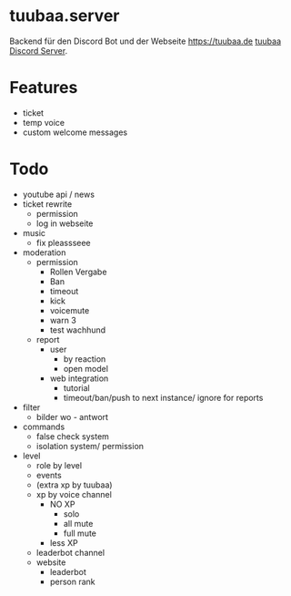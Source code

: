 # tuubaa.server
Backend für den Discord Bot und der Webseite https://tuubaa.de
[tuubaa Discord Server](https://discord.gg/tuubaa).

# Features
- ticket
- temp voice
- custom welcome messages



# Todo
- youtube api / news
- ticket rewrite
  - permission
  - log in webseite
- music 
  - fix pleassseee
- moderation 
  - permission
    - Rollen Vergabe
    - Ban
    - timeout
    - kick
    - voicemute
    - warn 3
    - test wachhund
  - report
      - user 
        - by reaction
        - open model 
    - web integration
      - tutorial
      - timeout/ban/push to next instance/ ignore for reports
- filter
  - bilder wo - antwort
- commands 
  - false check system
  - isolation system/ permission
- level 
  - role by level 
  - events
  - (extra xp by tuubaa)
  - xp by voice channel
    - NO XP
      - solo
      - all mute
      - full mute
    - less XP
  - leaderbot channel 
  - website
    - leaderbot
    - person rank